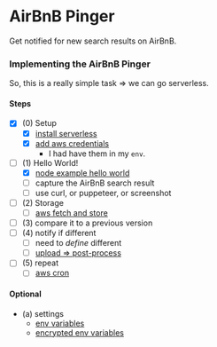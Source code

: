 # AirBnB Pinger

Get notified for new search results on AirBnB.

### Implementing the AirBnB Pinger

So, this is a really simple task => we can go serverless.

#### Steps

-   [x] (0) Setup
    -   [x] [install serverless](https://serverless.com/framework/docs/providers/aws/guide/installation/)
    -   [x] [add aws credentials](https://serverless.com/framework/docs/providers/aws/guide/credentials/)
        -   I had have them in my `env`.
-   [ ] (1) Hello World!
    -   [x] [node example hello world](https://serverless.com/framework/docs/providers/aws/examples/hello-world/node/)
    -   [ ] capture the AirBnB search result
    -   [ ] use curl, or puppeteer, or screenshot
-   [ ] (2) Storage
    -   [ ] [aws fetch and store](https://serverless.com/examples/aws-node-fetch-file-and-store-in-s3/)
-   [ ] (3) compare it to a previous version
-   [ ] (4) notify if different
    -   [ ] need to _define_ different
    -   [ ] [upload => post-process](https://serverless.com/examples/aws-node-upload-to-s3-and-postprocess/)
-   [ ] (5) repeat
    -   [ ] [aws cron](https://serverless.com/examples/aws-python-scheduled-cron/)

#### Optional

-   (a) settings
    -   [env variables](https://serverless.com/examples/aws-node-env-variables/)
    -   [encrypted env variables](https://serverless.com/examples/aws-node-env-variables-encrypted-in-a-file/)
